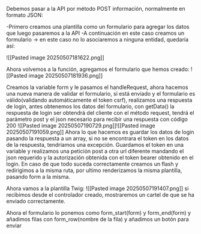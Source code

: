 Debemos pasar a la API por método POST información, normalmente en formato JSON:

-Primero creamos una plantilla como un formulario para agregar los datos que luego pasaremos a la API
-A continuación en este caso creamos un formulario -> en este caso no lo asociaremos a ninguna entidad, quedaría así:

![[Pasted image 20250507181622.png]]

Ahora volvemos a la función, agregamos el formulario que hemos creado:
![[Pasted image 20250507181936.png]]

Creamos la variable form y le pasamos el handleRequest, ahora hacemos una nueva manera de validar el formulario, si está enviado y el formulario es válido(validando automáticamente el token csrf), realizamos una respuesta de login, antes obtenemos los datos del formulario, 
con getData()
la respuesta de login ser obtendrá del cliente con el método request, tendrá el parámetro post y el json necesario para recibir una respuesta con código 200
![[Pasted image 20250507190729.png]]![[Pasted image 20250507191059.png]]
Ahora lo que hacemos es guardar los datos de login pasando la respuesta a un array, si no se encontrara el token en los datos de la respuesta, tendríamos una excepción. Guardamos el token en una variable y realizamos una petición post a otra url diferente mandando el json requerido y la autorización obtenida con el token bearer obtenido en el login. En caso de que todo suceda correctamente creamos un flash y redirigimos a la misma ruta, por ultimo renderizamos la misma plantilla, pasando form a la misma.

Ahora vamos a la plantilla Twig:
![[Pasted image 20250507191407.png]]
si recibimos desde el controlador creado, mostraremos un cartel de que se ha enviado correctamente.

Ahora el formulario lo ponemos como form_start(form) y form_end(form) y añadimos filas con form_row(nombre de la fila) y añadimos un botón para enviar

